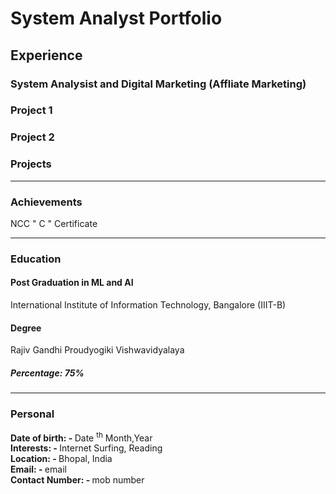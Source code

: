 # System Analyst Portfolio

## Experience

### System Analysist  and Digital Marketing (Affliate Marketing) 


### Project 1



### Project 2




### Projects



---
### Achievements
NCC " C " Certificate


---
### Education

#### Post Graduation in ML and AI
  
  International Institute of Information Technology, Bangalore (IIIT-B)
  
#### Degree
  
  Rajiv Gandhi Proudyogiki Vishwavidyalaya
  
  ##### Percentage: 75%
  


---
### Personal

<p><strong>Date of birth: - </strong> Date <sup>th</sup> Month,Year  <br>
  <strong>Interests: - </strong> Internet Surfing, Reading <br>
  <strong>Location: - </strong> Bhopal, India<br>
  <strong>Email: - </strong> email<br>
  <strong>Contact Number: - </strong> mob number</p>

```

